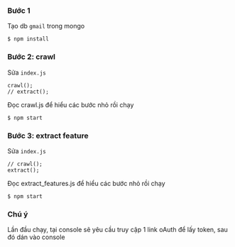 ### Bước 1

Tạo db `gmail` trong mongo

    $ npm install
  
### Bước 2: crawl

Sửa `index.js`
    
    crawl();
    // extract();
    
Đọc crawl.js để hiểu các bước nhỏ rồi chạy

    $ npm start

### Bước 3: extract feature

Sửa `index.js`

    // crawl();
    extract();
    
Đọc extract_features.js để hiểu các bước nhỏ rồi chạy

    $ npm start
    
### Chú ý

Lần đầu chạy, tại console sẽ yêu cầu truy cập 1 link oAuth để lấy token, sau đó dán vào console